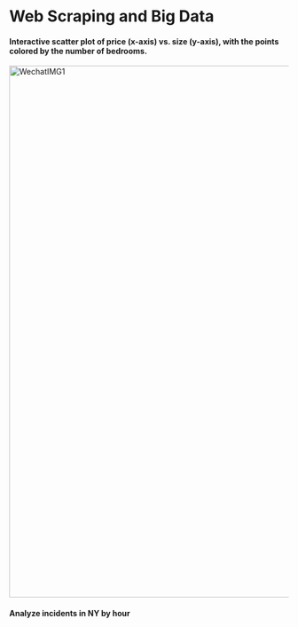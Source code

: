 # Web Scraping and Big Data

#### Interactive scatter plot of price (x-axis) vs. size (y-axis), with the points colored by the number of bedrooms. 
<img width="958" alt="WechatIMG1" src="https://user-images.githubusercontent.com/43478394/62073543-e7d08700-b20e-11e9-8782-964287400f4d.png">


#### Analyze incidents in NY by hour 
